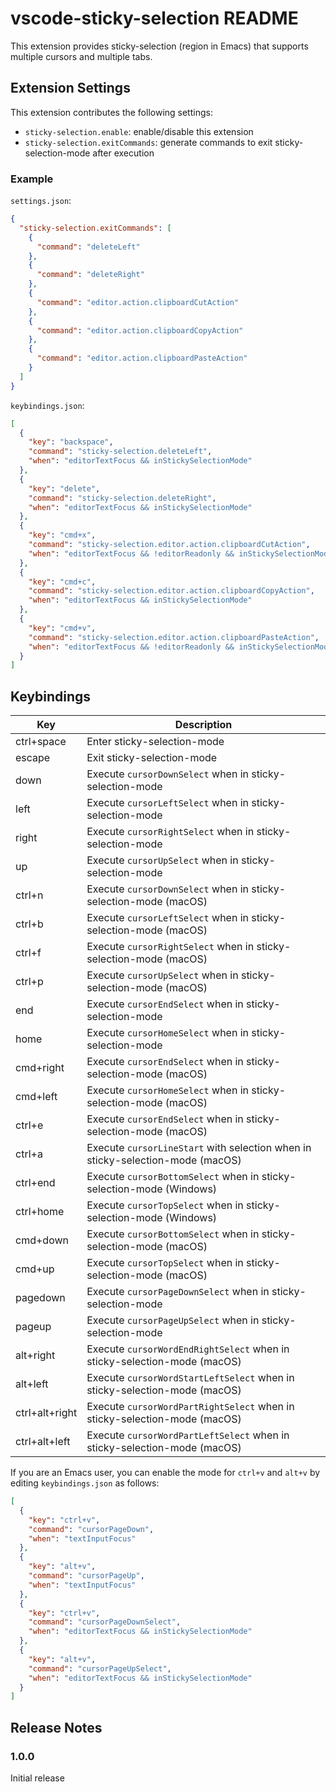 # vscode-sticky-selection README

This extension provides sticky-selection (region in Emacs) that supports multiple cursors and multiple tabs.

## Extension Settings

This extension contributes the following settings:

* `sticky-selection.enable`: enable/disable this extension
* `sticky-selection.exitCommands`: generate commands to exit sticky-selection-mode after execution

### Example

`settings.json`:

```json
{
  "sticky-selection.exitCommands": [
    {
      "command": "deleteLeft"
    },
    {
      "command": "deleteRight"
    },
    {
      "command": "editor.action.clipboardCutAction"
    },
    {
      "command": "editor.action.clipboardCopyAction"
    },
    {
      "command": "editor.action.clipboardPasteAction"
    }
  ]
}
```

`keybindings.json`:

```json
[
  {
    "key": "backspace",
    "command": "sticky-selection.deleteLeft",
    "when": "editorTextFocus && inStickySelectionMode"
  },
  {
    "key": "delete",
    "command": "sticky-selection.deleteRight",
    "when": "editorTextFocus && inStickySelectionMode"
  },
  {
    "key": "cmd+x",
    "command": "sticky-selection.editor.action.clipboardCutAction",
    "when": "editorTextFocus && !editorReadonly && inStickySelectionMode"
  },
  {
    "key": "cmd+c",
    "command": "sticky-selection.editor.action.clipboardCopyAction",
    "when": "editorTextFocus && inStickySelectionMode"
  },
  {
    "key": "cmd+v",
    "command": "sticky-selection.editor.action.clipboardPasteAction",
    "when": "editorTextFocus && !editorReadonly && inStickySelectionMode"
  }
]
```

## Keybindings

| Key | Description |
|---|-----------|
| ctrl+space | Enter sticky-selection-mode |
| escape | Exit sticky-selection-mode |
| down | Execute `cursorDownSelect` when in sticky-selection-mode |
| left | Execute `cursorLeftSelect` when in sticky-selection-mode |
| right | Execute `cursorRightSelect` when in sticky-selection-mode |
| up | Execute `cursorUpSelect` when in sticky-selection-mode |
| ctrl+n | Execute `cursorDownSelect` when in sticky-selection-mode (macOS) |
| ctrl+b | Execute `cursorLeftSelect` when in sticky-selection-mode (macOS) |
| ctrl+f | Execute `cursorRightSelect` when in sticky-selection-mode (macOS) |
| ctrl+p | Execute `cursorUpSelect` when in sticky-selection-mode (macOS) |
| end | Execute `cursorEndSelect` when in sticky-selection-mode |
| home | Execute `cursorHomeSelect` when in sticky-selection-mode |
| cmd+right | Execute `cursorEndSelect` when in sticky-selection-mode (macOS) |
| cmd+left | Execute `cursorHomeSelect` when in sticky-selection-mode (macOS) |
| ctrl+e | Execute `cursorEndSelect` when in sticky-selection-mode (macOS) |
| ctrl+a | Execute `cursorLineStart` with selection when in sticky-selection-mode (macOS) |
| ctrl+end | Execute `cursorBottomSelect` when in sticky-selection-mode (Windows) |
| ctrl+home | Execute `cursorTopSelect` when in sticky-selection-mode (Windows) |
| cmd+down | Execute `cursorBottomSelect` when in sticky-selection-mode (macOS) |
| cmd+up | Execute `cursorTopSelect` when in sticky-selection-mode (macOS) |
| pagedown | Execute `cursorPageDownSelect` when in sticky-selection-mode |
| pageup | Execute `cursorPageUpSelect` when in sticky-selection-mode |
| alt+right | Execute `cursorWordEndRightSelect` when in sticky-selection-mode (macOS) |
| alt+left | Execute `cursorWordStartLeftSelect` when in sticky-selection-mode (macOS)
| ctrl+alt+right | Execute `cursorWordPartRightSelect` when in sticky-selection-mode (macOS) |
| ctrl+alt+left | Execute `cursorWordPartLeftSelect` when in sticky-selection-mode (macOS) |

If you are an Emacs user, you can enable the mode for `ctrl+v` and `alt+v` by editing `keybindings.json` as follows:

```json
[
  {
    "key": "ctrl+v",
    "command": "cursorPageDown",
    "when": "textInputFocus"
  },
  {
    "key": "alt+v",
    "command": "cursorPageUp",
    "when": "textInputFocus"
  },
  {
    "key": "ctrl+v",
    "command": "cursorPageDownSelect",
    "when": "editorTextFocus && inStickySelectionMode"
  },
  {
    "key": "alt+v",
    "command": "cursorPageUpSelect",
    "when": "editorTextFocus && inStickySelectionMode"
  }
]
```

## Release Notes

### 1.0.0

Initial release
